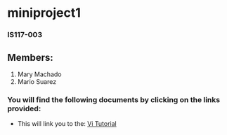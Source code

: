 # miniproject1

### IS117-003
## Members:
1. Mary Machado
2. Mario Suarez


### You will find the following documents by clicking on the links provided:

- This will link you to the:
[Vi Tutorial](/viTutorial.md)
